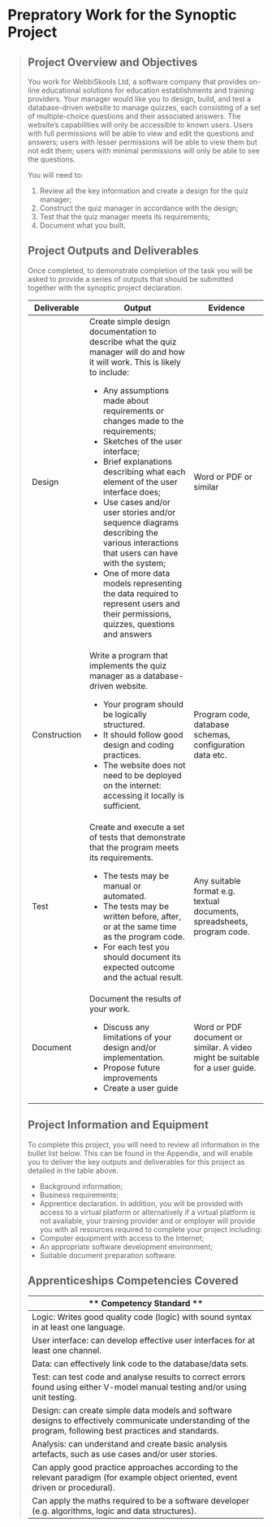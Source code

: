 # Prepratory Work for the Synoptic Project

> ## Project Overview and Objectives
> You work for WebbiSkools Ltd, a software company that provides on-line educational solutions for education establishments and training providers. Your manager would like you to design, build, and test a database-driven website to manage quizzes, each consisting of a set of multiple-choice questions and their associated answers. The website’s capabilities will only be accessible to known users. Users with full permissions will be able to view and edit the questions and answers; users with lesser permissions will be able to view them but not edit them; users with minimal permissions will only be able to see the questions.
>
> You will need to:
>
> 1. Review all the key information and create a design for the quiz manager;
> 2. Construct the quiz manager in accordance with the design;
> 3. Test that the quiz manager meets its requirements;
> 4. Document what you built.
> 
> ## Project Outputs and Deliverables
> Once completed, to demonstrate completion of the task you will be asked to provide a series of outputs that should be submitted together with the synoptic project declaration.
>
> | Deliverable | Output |	Evidence |
> |-------------|--------|-----------|
> | Design | Create simple design documentation to describe what the quiz manager will do and how it will work. This is likely to include: <ul> <li>Any assumptions made about requirements or changes made to the requirements;</li><li>Sketches of the user interface;</li><li>Brief explanations describing what each element of the user interface does;</li><li>Use cases and/or user stories and/or sequence diagrams describing the various interactions that users can have with the system;</li><li>One of more data models representing the data required to represent users and their permissions, quizzes, questions and answers</li></ul> | Word or PDF or similar |
> | Construction | Write a program that implements the quiz manager as a database-driven website.<ul><li>Your program should be logically structured.</li><li>It should follow good design and coding practices.</li><li>The website does not need to be deployed on the internet: accessing it locally is sufficient.</li></ul> | Program code, database schemas, configuration data etc. |
> | Test | Create and execute a set of tests that demonstrate that the program meets its requirements.<ul><li>The tests may be manual or automated.</li><li>The tests may be written before, after, or at the same time as the program code.</li><li>For each test you should document its expected outcome and the actual result.</li></ul> | Any suitable format e.g. textual documents, spreadsheets, program code. |
> |Document	| Document the results of your work.<ul><li>Discuss any limitations of your design and/or implementation.</li><li>Propose future improvements</li><li>Create a user guide</li></ul> | Word or PDF document or similar. A video might be suitable for a user guide. |
> 
> ## Project Information and Equipment
> To complete this project, you will need to review all information in the bullet list below. This can be found in the Appendix, and will enable you to deliver the key outputs and deliverables for this project as detailed in the table above.
> * Background information;
> * Business requirements;
> * Apprentice declaration. In addition, you will be provided with access to a virtual platform or alternatively if a virtual platform is not available, your training provider and or employer will provide you with all resources required to complete your project including:
> * Computer equipment with access to the Internet;
> * An appropriate software development environment;
> * Suitable document preparation software.
>
> ## Apprenticeships Competencies Covered
> | ** Competency Standard ** |
> |---------------------------|
> | Logic: Writes good quality code (logic) with sound syntax in at least one language. |
> | User interface: can develop effective user interfaces for at least one channel. |
> | Data: can effectively link code to the database/data sets. |
> | Test: can test code and analyse results to correct errors found using either V-model manual testing and/or using unit testing. |
> | Design: can create simple data models and software designs to effectively communicate understanding of the program, following best practices and standards. |
> | Analysis: can understand and create basic analysis artefacts, such as use cases and/or user stories. |
> | Can apply good practice approaches according to the relevant paradigm (for example object oriented, event driven or procedural). |
> | Can apply the maths required to be a software developer (e.g. algorithms, logic and data structures). |
